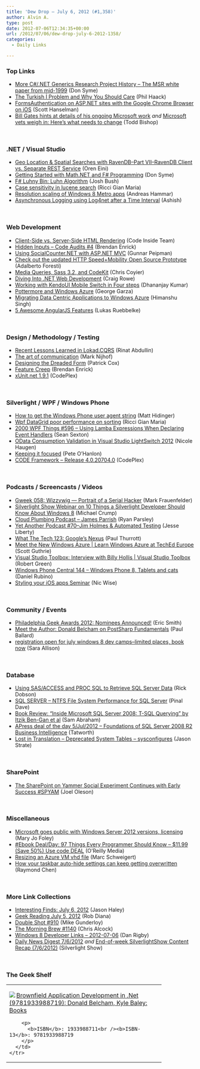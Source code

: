 ```yaml
---
title: 'Dew Drop – July 6, 2012 (#1,358)'
author: Alvin A.
type: post
date: 2012-07-06T12:34:35+00:00
url: /2012/07/06/dew-drop-july-6-2012-1358/
categories:
  - Daily Links

---
```

### <a name="top"></a>Top Links

  * [More C#/.NET Generics Research Project History &#8211; The MSR white paper from mid-1999][1] (Don Syme) 
  * [The Turkish İ Problem and Why You Should Care][2] (Phil Haack) 
  * [FormsAuthentication on ASP.NET sites with the Google Chrome Browser on iOS][3] (Scott Hanselman) 
  * [Bill Gates hints at details of his ongoing Microsoft work][4] _and_ [Microsoft vets weigh in: Here’s what needs to change][5] (Todd Bishop) 

&#160;

### <a name="dotnet"></a>.NET / Visual Studio

  * [Geo Location & Spatial Searches with RavenDB–Part VII–RavenDB Client vs. Separate REST Service][6] (Oren Eini) 
  * [Getting Started with Math.NET and F# Programming][7] (Don Syme) 
  * [F# Luhny Bin: Luhn Algorithm][8] (Josh Bush) 
  * [Case sensitivity in lucene search][9] (Ricci Gian Maria) 
  * [Resolution scaling of Windows 8 Metro apps][10] (Andreas Hammar) 
  * [Asynchronous Logging using Log4net after a Time Interval][11] (Ashish) 

&#160;

### <a name="web"></a>Web Development

  * [Client-Side vs. Server-Side HTML Rendering][12] (Code Inside Team) 
  * [Hidden Inputs &#8211; Code Audits #4][13] (Brendan Enrick) 
  * [Using SocialCounter.NET with ASP.NET MVC][14] (Gunnar Peipman) 
  * [Check out the updated HTTP Speed+Mobility Open Source Prototype][15] (Adalberto Foresti) 
  * [Media Queries, Sass 3.2, and CodeKit][16] (Chris Coyier) 
  * [Diving Into .NET Web Development][17] (Craig Rowe) 
  * [Working with KendoUI Mobile Switch in Four steps][18] (Dhananjay Kumar) 
  * [Pottermore and Windows Azure][19] (George Garza) 
  * [Migrating Data Centric Applications to Windows Azure][20] (Himanshu Singh) 
  * [5 Awesome AngularJS Features][21] (Lukas Ruebbelke) 

&#160;

### <a name="design"></a>Design / Methodology / Testing

  * [Recent Lessons Learned in Lokad.CQRS][22] (Rinat Abdullin) 
  * [The art of communication][23] (Mark Nijhof) 
  * [Designing the Dreaded Form][24] (Patrick Cox) 
  * [Feature Creep][25] (Brendan Enrick) 
  * <a href="http://xunit.codeplex.com/releases/view/90058" target="_blank">xUnit.net 1.9.1</a> (CodePlex) 

&#160;

### <a name="silverlight"></a>Silverlight / WPF / Windows Phone

  * [How to get the Windows Phone user agent string][26] (Matt Hidinger) 
  * [Wpf DataGrid poor performance on sorting][27] (Ricci Gian Maria) 
  * <a href="http://wpf.2000things.com/2012/07/06/596-using-lamba-expressions-when-declaring-event-handlers/" target="_blank">2000 WPF Things #596 – Using Lamba Expressions When Declaring Event Handlers</a> (Sean Sexton) 
  * <a href="http://blogs.msdn.com/b/lightswitch/archive/2012/07/05/odata-consumption-validation-in-visual-studio-lightswitch-2012.aspx" target="_blank">OData Consumption Validation in Visual Studio LightSwitch 2012</a> (Nicole Haugen) 
  * [Keeping it focused][28] (Pete O’Hanlon) 
  * <a href="http://codeframework.codeplex.com/releases/view/90593" target="_blank">CODE Framework &#8211; Release 4.0.20704.0</a> (CodePlex) 

&#160;

### <a name="podcasts"></a>Podcasts / Screencasts / Videos

  * [Gweek 058: Wizzywig &#8212; Portrait of a Serial Hacker][29] (Mark Frauenfelder) 
  * [Silverlight Show Webinar on 10 Things a Silverlight Developer Should Know About Windows 8][30] (Michael Crump) 
  * <a href="http://feedproxy.google.com/~r/cloudPlumbing/~3/2-yQ4ya0Tjo/james-parrish" target="_blank">Cloud Plumbing Podcast &#8211; James Parrish</a> (Ryan Parsley) 
  * [Yet Another Podcast #70–Jim Holmes & Automated Testing][31] (Jesse Liberty) 
  * [What The Tech 123: Google&#8217;s Nexus][32] (Paul Thurrott) 
  * [Meet the New Windows Azure | Learn Windows Azure at TechEd Europe][33] (Scott Guthrie) 
  * [Visual Studio Toolbox: Interview with Billy Hollis | Visual Studio Toolbox][34] (Robert Green) 
  * [Windows Phone Central 144 &#8211; Windows Phone 8, Tablets and cats][35] (Daniel Rubino) 
  * <a href="http://blog.xamarin.com/2012/07/02/styling-your-ios-apps-seminar/" target="_blank">Styling your iOS apps Seminar</a> (Nic Wise) 

&#160;

### <a name="events"></a>Community / Events

  * [Philadelphia Geek Awards 2012: Nominees Announced!][36] (Eric Smith) 
  * [Meet the Author: Donald Belcham on PostSharp Fundamentals][37] (Paul Ballard) 
  * <a href="http://feedproxy.google.com/~r/ubelly/~3/-OQBmRJPIhU/" target="_blank">registration open for july windows 8 dev camps–limited places, book now</a> (Sara Allison) 

&#160;

### <a name="sql"></a>Database

  * [Using SAS/ACCESS and PROC SQL to Retrieve SQL Server Data][38] (Rick Dobson) 
  * [SQL SERVER – NTFS File System Performance for SQL Server][39] (Pinal Dave) 
  * [Book Review: “Inside Microsoft SQL Server 2008: T-SQL Querying” by Itzik Ben-Gan et al][40] (Sam Abraham) 
  * [APress deal of the day 5/Jul/2012 &#8211; Foundations of SQL Server 2008 R2 Business Intelligence][41] (Tatworth) 
  * [Lost in Translation – Deprecated System Tables – sysconfigures][42] (Jason Strate) 

&#160;

### <a name="sp"></a>SharePoint

  * [The SharePoint on Yammer Social Experiment Continues with Early Success #SPYAM][43] (Joel Oleson) 

&#160;

### <a name="misc"></a>Miscellaneous

  * [Microsoft goes public with Windows Server 2012 versions, licensing][44] (Mary Jo Foley) 
  * <a href="http://feeds.oreilly.com/~r/oreilly/news/~3/0OTXmyM1sHc/9780596809492.do" target="_blank">#Ebook Deal/Day: 97 Things Every Programmer Should Know &#8211; $11.99 (Save 50%) Use code DEAL</a> (O&#8217;Reilly Media) 
  * [Resizing an Azure VM vhd file][45] (Marc Schweigert) 
  * [How your taskbar auto-hide settings can keep getting overwritten][46] (Raymond Chen) 

&#160;

### <a name="links"></a>More Link Collections

  * [Interesting Finds: July 6, 2012][47] (Jason Haley) 
  * [Geek Reading July 5, 2012][48] (Rob Diana) 
  * [Double Shot #910][49] (Mike Gunderloy) 
  * [The Morning Brew #1140][50] (Chris Alcock) 
  * [Windows 8 Developer Links – 2012-07-06][51] (Dan Rigby) 
  * [Daily News Digest 7/6/2012][52] _and_ [End-of-week SilverlightShow Content Recap (7/6/2012)][53] (Silverlight Show) 

&#160;

### <a name="shelf"></a>The Geek Shelf

<div style="padding-bottom: 0px; margin: 0px; padding-left: 0px; padding-right: 0px; display: inline; float: none; padding-top: 0px" id="scid:7dc1bd33-94bd-46fd-a20b-0131235bcd47:26c9db8e-efe3-4693-8de0-8615ac49a9f4" class="wlWriterEditableSmartContent">
  <table cellspacing="0" cellpadding="2" width="400" border="0" unselectable="on">
    <tr>
      <td valign="top" width="400">
        <p>
          <a title="Brownfield Application Development in .Net (9781933988719): Donald Belcham, Kyle Baley: Books" href="http://www.amazon.com/exec/obidos/ASIN/1933988711/alvinashcraft-20"><img data-recalc-dims="1" decoding="async" src="https://i0.wp.com/images.amazon.com/images/P/1933988711.01.MZZZZZZZ.jpg?w=660" border="0" align="left" style="float:left" />Brownfield Application Development in .Net (9781933988719): Donald Belcham, Kyle Baley: Books</a>
        </p>
        
        <p>
          <b>ISBN</b>: 1933988711<br /><b>ISBN-13</b>: 9781933988719
        </p>
      </td>
    </tr>
  </table>
</div>

 [1]: http://blogs.msdn.com/b/dsyme/archive/2012/07/05/more-c-net-generics-history-the-msr-white-paper-from-mid-1999.aspx
 [2]: http://feeds.haacked.com/~r/haacked/~3/WKIdeGvaiz8/turkish-i-problem-and-why-you-should-care.aspx
 [3]: http://feedproxy.google.com/~r/ScottHanselman/~3/LTSwqweSrak/FormsAuthenticationOnASPNETSitesWithTheGoogleChromeBrowserOnIOS.aspx
 [4]: http://feedproxy.google.com/~r/geekwire/~3/prCEeCNArSM/
 [5]: http://feedproxy.google.com/~r/geekwire/~3/bknRKUJWwns/
 [6]: http://feedproxy.google.com/~r/AyendeRahien/~3/LYTFsAjU768/geo-location-amp-spatial-searches-with-ravendbndash-part-viindash-ravendb-client-vs-separate-rest-service
 [7]: http://blogs.msdn.com/b/dsyme/archive/2012/07/06/getting-started-with-math-net-and-f-programming.aspx
 [8]: http://feedproxy.google.com/~r/FreshBrewedCode/~3/fP2lhNRG9fA/
 [9]: http://feedproxy.google.com/~r/AlkampferEng/~3/oKqkLHfYEOo/
 [10]: http://feedproxy.google.com/~r/jayway/posts/~3/zPA4oPmIFcE/
 [11]: http://blogs.quovantis.com/ashish/2012/07/asynchronous-logging-using-log4net-after-a-time-interval-2/?utm_source=rss&utm_medium=rss&utm_campaign=asynchronous-logging-using-log4net-after-a-time-interval-2
 [12]: http://feedproxy.google.com/~r/Code-InsideBlogInternational/~3/kDVyD5s2_T4/
 [13]: http://feedproxy.google.com/~r/BrendanEnrick/~3/2w-fJPxpOVg/post.aspx
 [14]: http://feedproxy.google.com/~r/gunnarpeipman/~3/OqbTrZXvf6U/using-socialcounter-net-with-asp-net-mvc.aspx
 [15]: http://blogs.msdn.com/b/interoperability/archive/2012/07/05/check-out-the-updated-http-speed-mobility-open-source-prototype.aspx
 [16]: http://css-tricks.com/media-queries-sass-3-2-and-codekit/
 [17]: http://coding.smashingmagazine.com/2012/07/02/dive-net-web-development/
 [18]: http://debugmode.net/2012/07/06/working-with-kendoui-mobile-switch-in-four-steps/
 [19]: http://www.everything-microsoft.com/2012/07/05/pottermore-and-windows-azure/
 [20]: http://blogs.msdn.com/b/windowsazure/archive/2012/07/05/migrating-data-centric-applications-to-windows-azure.aspx
 [21]: http://feedproxy.google.com/~r/nettuts/~3/iAcEk2In_As/
 [22]: http://feeds.abdullin.com/~r/RinatAbdullin/~3/DsbVDRUqMjU/recent-lessons-learned-in-lokadcqrs.html
 [23]: http://feedproxy.google.com/~r/Fohjin/~3/hutccUKPCK0/the-art-of-communication
 [24]: http://tympanus.net/codrops/2012/07/05/designing-the-dreaded-form/
 [25]: http://feedproxy.google.com/~r/BrendanEnrick/~3/0jETCccZHek/post.aspx
 [26]: http://feedproxy.google.com/~r/mhidinger/~3/feTWZO6wTgc/how-to-get-the-windows-phone-user-agent-string.aspx
 [27]: http://feedproxy.google.com/~r/AlkampferEng/~3/UBzbDpUU4i4/
 [28]: http://peteohanlon.wordpress.com/2012/07/05/keeping-it-focused/
 [29]: http://gweek.libsyn.com/gweek-058-wizzywig-portrait-of-a-serial-hacker
 [30]: http://feedproxy.google.com/~r/MichaelCrump/~3/yKiF2SiUz9M/silverlight-show-webinar-on-10-things-a-silverlight-developer-should-know-about-windows-8
 [31]: http://feedproxy.google.com/~r/JesseLiberty-SilverlightGeek/~3/3mkIf6WGKLU/
 [32]: http://www.winsupersite.com/article/podcast-2/tech-123-googles-nexus-143613
 [33]: http://channel9.msdn.com/Events/windowsazure/Learn-2012TechEd-EU/MeetNewWindowsAzure
 [34]: http://channel9.msdn.com/Shows/Visual-Studio-Toolbox/Visual-Studio-Toolbox-Interview-with-Billy-Hollis
 [35]: http://feedproxy.google.com/~r/wmexperts/~3/MUjqQLhcK9c/story01.htm
 [36]: http://geekadelphia.com/2012/07/05/philadelphia-geek-awards-nominees-announced/
 [37]: http://blog.pluralsight.com/2012/07/05/meet-the-author-donald-belcham-on-postsharp-fundamentals/
 [38]: http://feedproxy.google.com/~r/MSSQLTips-LatestSqlServerTips/~3/mXrzNpVMViE/tip.asp
 [39]: http://blog.sqlauthority.com/2012/07/06/sql-server-ntfs-file-system-performance-for-sql-server/
 [40]: http://geekswithblogs.net/wildturtle/archive/2012/07/05/book-review-inside-microsoft-sql-server-2008-t-sql-queryingrdquo-by.aspx
 [41]: http://feedproxy.google.com/~r/geekswithblogs/~3/IPee5FdyNIM/apress-deal-of-the-day-5jul2012---foundations-of-sql.aspx
 [42]: http://www.sqlservercentral.com/blogs/stratesql/2012/07/05/lost-in-translation-deprecated-system-tables-sysconfigures/
 [43]: http://feedproxy.google.com/~r/JoelsSharepointLand/~3/-CtVUlWiJDI/ViewPost.aspx
 [44]: http://www.zdnet.com/microsoft-goes-public-with-windows-server-2012-versions-licensing-7000000341/
 [45]: http://blogs.msdn.com/b/publicsector/archive/2012/07/05/resizing-an-azure-vm-vhd-file.aspx
 [46]: http://blogs.msdn.com/b/oldnewthing/archive/2012/07/05/10326972.aspx
 [47]: http://jasonhaley.com/blog/post.aspx?id=db9d30b9-a728-4e85-bbbd-76d0ccd4b5f4
 [48]: http://feedproxy.google.com/~r/RegularGeek/~3/vKRT62mrbIM/
 [49]: http://afreshcup.com/home/2012/7/6/double-shot-910.html
 [50]: http://feedproxy.google.com/~r/ReflectivePerspective/~3/XAjecFlxzcU/
 [51]: http://danrigby.com/2012/07/05/windows-8-developer-links-2012-07-06/
 [52]: http://feedproxy.google.com/~r/silverlightshow/~3/hO1gVUDu7mo/Daily-News-Digest-7-6-2012.aspx
 [53]: http://feedproxy.google.com/~r/silverlightshow/~3/dvukBZ9ODwI/End-of-week-SilverlightShow-Content-Recap-7-6-2012.aspx